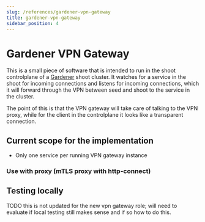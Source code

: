 ```yaml
---
slug: /references/gardener-vpn-gateway
title: gardener-vpn-gateway
sidebar_position: 4
---
```


# Gardener VPN Gateway

This is a small piece of software that is intended to run in the shoot controlplane of a [Gardener](https://github.com/gardener/gardener) shoot cluster. It watches for a service in the shoot for incoming connections and listens for incoming connections, which it will forward through the VPN between seed and shoot to the service in the cluster.

The point of this is that the VPN gateway will take care of talking to the VPN proxy, while for the client in the controlplane it looks like a transparent connection.

## Current scope for the implementation

- Only one service per running VPN gateway instance

### Use with proxy (mTLS proxy with http-connect)


## Testing locally

TODO this is not updated for the new vpn gateway role; will need to evaluate if local testing still makes sense and if so how to do this.

<!-- Test cases for local testing in a [kind](https://github.com/kubernetes-sigs/kind) cluster can be found in the [kind](kind) subdirectory. -->
